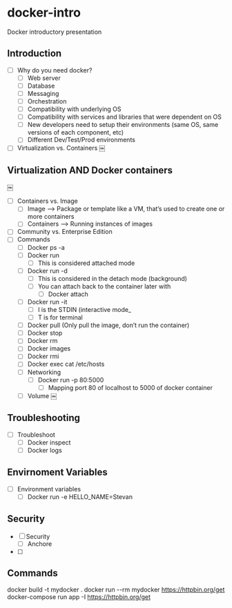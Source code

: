 # docker-intro
Docker introductory presentation

## Introduction
- [ ] Why do you need docker?
    - [ ] Web server
    - [ ] Database
    - [ ] Messaging
    - [ ] Orchestration
    - [ ] Compatibility with underlying OS
    - [ ] Compatibility with services and libraries that were dependent on OS
    - [ ] New developers need to setup their environments (same OS, same versions of each component, etc)
    - [ ] Different Dev/Test/Prod environments
- [ ] Virtualization vs. Containers
￼

## Virtualization AND Docker containers 
￼
- [ ] Containers vs. Image
    - [ ] Image —> Package or template like a VM, that’s used to create one or more containers
    - [ ] Containers —> Running instances of images
- [ ] Community vs. Enterprise Edition
- [ ] Commands
    - [ ] Docker ps -a
    - [ ] Docker run <name>
        - [ ] This is considered attached mode
    - [ ] Docker run -d <name>
        - [ ] This is considered in the detach mode (background)
        - [ ] You can attach back to the container later with
            - [ ] Docker attach <characters of container>
    - [ ] Docker run -it <name>
        - [ ] I is the STDIN (interactive mode_ 
        - [ ] T is for terminal
    - [ ] Docker pull <name> (Only pull the image, don’t run the container)
    - [ ] Docker stop <name>
    - [ ] Docker rm <name> 
    - [ ] Docker images
    - [ ] Docker rmi <name>
    - [ ] Docker exec <container name> cat /etc/hosts
    - [ ] Networking
        - [ ] Docker run -p 80:5000 <Name> 
            - [ ] Mapping port 80 of localhost to 5000 of docker container
    - [ ] Volume
￼
  
## Troubleshooting
- [ ] Troubleshoot
    - [ ] Docker inspect <name>
    - [ ] Docker logs <name> 
  
## Envirnoment Variables
- [ ] Environment variables
    - [ ] Docker run -e HELLO_NAME=Stevan <name>
  
## Security
- [ ] Security
    - [ ] Anchore
- [ ]

## Commands
docker build -t mydocker .
docker run --rm mydocker https://httpbin.org/get
docker-compose run app -I https://httpbin.org/get 
   
